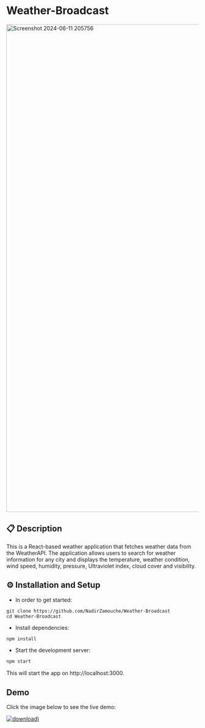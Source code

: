 # Weather-Broadcast

<img width="1280" alt="Screenshot 2024-06-11 205756" src="https://github.com/NadirZamouche/Weather-Broadcast/assets/95188070/0d9b8161-4643-4718-b084-64a6081ae62a">

## 📋 Description
This is a React-based weather application that fetches weather data from the WeatherAPI. The application allows users to search for weather information for any city and displays the temperature, weather condition, wind speed, humidity, pressure, Ultraviolet index, cloud cover and visibility.

## ⚙️ Installation and Setup
* In order to get started:
```
git clone https://github.com/NadirZamouche/Weather-Broadcast
cd Weather-Broadcast
```
* Install dependencies:
```sh
npm install
```
* Start the development server:
```sh
npm start
```
This will start the app on http://localhost:3000.


## Demo

Click the image below to see the live demo:

[![download](https://github.com/NadirZamouche/Weather-Broadcast/assets/95188070/d75d25c5-576d-4c62-97cb-270e3b1a1060))](https://weather-broadcast.vercel.app/)
